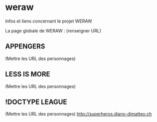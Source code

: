 # weraw

Infos et liens concernant le projet WERAW

La page globale de WERAW : (renseigner URL)

## APPENGERS

(Mettre les URL des personnages)

## LESS IS MORE

(Mettre les URL des personnages)

## !DOCTYPE LEAGUE

(Mettre les URL des personnages)
http://superheros.diano-dimatteo.ch
